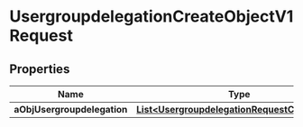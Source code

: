 

# UsergroupdelegationCreateObjectV1Request

## Properties

Name | Type | Description | Notes
------------ | ------------- | ------------- | -------------
**aObjUsergroupdelegation** | [**List&lt;UsergroupdelegationRequestCompound&gt;**](UsergroupdelegationRequestCompound.md) |  | 




